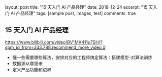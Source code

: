 layout: post
title: "15 天入门 AI 产品经理"
date: 2018-12-24
excerpt: "15 天入门 AI 产品经理"
tags: [sample post, images, test]
comments: true

## 15 天入门 AI 产品经理

https://www.bilibili.com/video/BV1MK411u7SH/?spm_id_from=333.788.recommend_more_video.0

* 懂一些需要哪些算法，安排对应的工程师搞定算法：搭建模型-对算法训练
* 数据源从哪里来
* 定义产品功能和边界